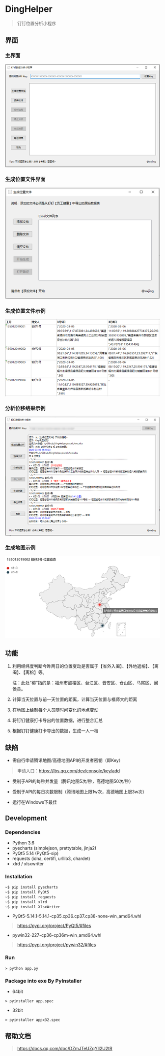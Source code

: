 # DingHelper

> 钉钉位置分析小程序

## 界面

### 主界面

![主界面](https://github.com/wxjing4me/DingHelper/blob/master/docs/page1.png)

### 生成位置文件界面

![生成位置文件界面](https://github.com/wxjing4me/DingHelper/blob/master/docs/page2.png)

### 生成位置文件示例

![生成位置文件示例](https://github.com/wxjing4me/DingHelper/blob/master/docs/page3.png)

### 分析位移结果示例

![分析位移结果示例](https://github.com/wxjing4me/DingHelper/blob/master/docs/page4.png)

### 生成地图示例

![生成地图示例](https://github.com/wxjing4me/DingHelper/blob/master/docs/page5.png)

## 功能

1. 利用经纬度判断今昨两日的位置变动是否属于【省外入闽】、【外地返榕】、【离闽】、【离榕】等。

   注：此处“榕”指的是：福州市鼓楼区、台江区、晋安区、仓山区、马尾区、闽侯县。

2. 计算当天位置与前一天位置的距离，计算当天位置与福师大的距离

3. 在地图上绘制每个人员随时间变化的地点变动

4. 将钉钉健康打卡导出的位置数据，进行整合汇总

5. 根据钉钉健康打卡导出的数据，生成一人一档

## 缺陷

* 需自行申请腾讯地图/高德地图API的开发者密钥（即Key）

> 申请入口：https://lbs.qq.com/dev/console/key/add

* 受制于API的每秒并发量（腾讯地图5次/秒，高德地图50次/秒）

* 受制于API的每日次数限制（腾讯地图上限1w次，高德地图上限3w次）

* 运行在Windows下最佳

## Development

### Dependencies

- Python 3.6
- pyecharts (simplejson, prettytable, jinja2)
- PyQt5 5.14 (PyQt5-sip)
- requests (idna, certifi, urllib3, chardet)
- xlrd / xlsxwriter

### Installation

```
~$ pip install pyecharts
~$ pip install PyQt5
~$ pip install requests
~$ pip install xlrd
~$ pip install XlsxWriter
```

* PyQt5-5.14.1-5.14.1-cp35.cp36.cp37.cp38-none-win_amd64.whl
> https://pypi.org/project/PyQt5/#files

* pywin32-227-cp36-cp36m-win_amd64.whl
> https://pypi.org/project/pywin32/#files

### Run

```
> python app.py
```

### Package into exe By PyInstaller

* 64bit

```
> pyinstaller app.spec
```

* 32bit

```
> pyinstaller appx32.spec
```

## 帮助文档

> https://docs.qq.com/doc/DZmJTeUZqYll2U2tR
